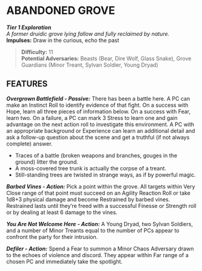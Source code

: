 ﻿# ABANDONED GROVE

***Tier 1 Exploration***  
*A former druidic grove lying fallow and fully reclaimed by nature.*  
**Impulses:** Draw in the curious, echo the past

> **Difficulty:** 11  
> **Potential Adversaries:** Beasts (Bear, Dire Wolf, Glass Snake), Grove Guardians (Minor Treant, Sylvan Soldier, Young Dryad)

## FEATURES

***Overgrown Battlefield - Passive:*** There has been a battle here. A PC can make an Instinct Roll to identify evidence of that fight. On a success with Hope, learn all three pieces of information below. On a success with Fear, learn two. On a failure, a PC can mark 3 Stress to learn one and gain advantage on the next action roll to investigate this environment. A PC with an appropriate background or Experience can learn an additional detail and ask a follow-up question about the scene and get a truthful (if not always complete) answer.

  - Traces of a battle (broken weapons and branches, gouges in the ground) litter the ground.
  - A moss-covered tree trunk is actually the corpse of a treant.
  - Still-standing trees are twisted in strange ways, as if by powerful magic.

***Barbed Vines - Action:*** Pick a point within the grove. All targets within Very Close range of that point must succeed on an Agility Reaction Roll or take 1d8+3 physical damage and become Restrained by barbed vines. Restrained lasts until they’re freed with a successful Finesse or Strength roll or by dealing at least 6 damage to the vines.

***You Are Not Welcome Here - Action:*** A Young Dryad, two Sylvan Soldiers, and a number of Minor Treants equal to the number of PCs appear to confront the party for their intrusion.

***Defiler - Action:*** Spend a Fear to summon a Minor Chaos Adversary drawn to the echoes of violence and discord. They appear within Far range of a chosen PC and immediately take the spotlight.
